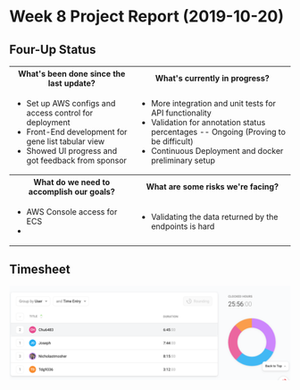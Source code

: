 # Week 8 Project Report (2019-10-20)

## Four-Up Status

<table>
  <tr>
    <th>What's been done since the last update?</th>
    <th>What's currently in progress?</th>
  </tr>
  <tr>
    <td>
      <ul>
        <li>Set up AWS configs and access control for deployment</li>
        <li>Front-End development for gene list tabular view</li>
        <li>Showed UI progress and got feedback from sponsor</li>
      </ul>
   </td>
    <td>
      <ul>
        <li>More integration and unit tests for API functionality</li>
        <li>Validation for annotation status percentages -- Ongoing (Proving to be difficult)</li>
        <li>Continuous Deployment and docker preliminary setup</li>
      </ul>
   </td>
  </tr>
  <tr>
    <th>What do we need to accomplish our goals?</th>
    <th>What are some risks we're facing?</th>
  </tr>
  <tr>
    <td>
      <ul>
        <li>AWS Console access for ECS<li>
      </ul>
   </td>
    <td>
      <ul>
        <li>Validating the data returned by the endpoints is hard</li>
      </ul>
    </td>
  </tr>
</table>

## Timesheet

![timesheet-10-06](./assets/timesheet-week-8.png)

